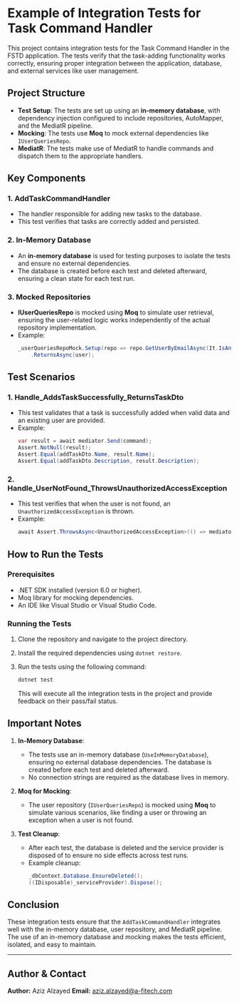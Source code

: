 
# Example of Integration Tests for Task Command Handler

This project contains integration tests for the Task Command Handler in the FSTD application. The tests verify that the task-adding functionality works correctly, ensuring proper integration between the application, database, and external services like user management.

## Project Structure

- **Test Setup**: The tests are set up using an **in-memory database**, with dependency injection configured to include repositories, AutoMapper, and the MediatR pipeline.
- **Mocking**: The tests use **Moq** to mock external dependencies like `IUserQueriesRepo`.
- **MediatR**: The tests make use of MediatR to handle commands and dispatch them to the appropriate handlers.

## Key Components

### 1. AddTaskCommandHandler
   - The handler responsible for adding new tasks to the database.
   - This test verifies that tasks are correctly added and persisted.

### 2. In-Memory Database
   - An **in-memory database** is used for testing purposes to isolate the tests and ensure no external dependencies.
   - The database is created before each test and deleted afterward, ensuring a clean state for each test run.

### 3. Mocked Repositories
   - **IUserQueriesRepo** is mocked using **Moq** to simulate user retrieval, ensuring the user-related logic works independently of the actual repository implementation.
   - Example:
     ```csharp
     _userQueriesRepoMock.Setup(repo => repo.GetUserByEmailAsync(It.IsAny<string>()))
         .ReturnsAsync(user);
     ```

## Test Scenarios

### 1. Handle_AddsTaskSuccessfully_ReturnsTaskDto
   - This test validates that a task is successfully added when valid data and an existing user are provided.
   - Example:
     ```csharp
     var result = await mediator.Send(command);
     Assert.NotNull(result);
     Assert.Equal(addTaskDto.Name, result.Name);
     Assert.Equal(addTaskDto.Description, result.Description);
     ```

### 2. Handle_UserNotFound_ThrowsUnauthorizedAccessException
   - This test verifies that when the user is not found, an `UnauthorizedAccessException` is thrown.
   - Example:
     ```csharp
     await Assert.ThrowsAsync<UnauthorizedAccessException>(() => mediator.Send(command));
     ```

## How to Run the Tests

### Prerequisites

- .NET SDK installed (version 6.0 or higher).
- Moq library for mocking dependencies.
- An IDE like Visual Studio or Visual Studio Code.

### Running the Tests

1. Clone the repository and navigate to the project directory.
2. Install the required dependencies using `dotnet restore`.
3. Run the tests using the following command:

   ```bash
   dotnet test
   ```

   This will execute all the integration tests in the project and provide feedback on their pass/fail status.

## Important Notes

1. **In-Memory Database**:
   - The tests use an in-memory database (`UseInMemoryDatabase`), ensuring no external database dependencies. The database is created before each test and deleted afterward.
   - No connection strings are required as the database lives in memory.

2. **Moq for Mocking**:
   - The user repository (`IUserQueriesRepo`) is mocked using **Moq** to simulate various scenarios, like finding a user or throwing an exception when a user is not found.
   
3. **Test Cleanup**:
   - After each test, the database is deleted and the service provider is disposed of to ensure no side effects across test runs.
   - Example cleanup:
     ```csharp
     _dbContext.Database.EnsureDeleted();
     ((IDisposable)_serviceProvider).Dispose();
     ```

## Conclusion

These integration tests ensure that the `AddTaskCommandHandler` integrates well with the in-memory database, user repository, and MediatR pipeline. The use of an in-memory database and mocking makes the tests efficient, isolated, and easy to maintain.

---
## Author & Contact
**Author:** Aziz Alzayed
**Email:** aziz.alzayed@a-fitech.com
